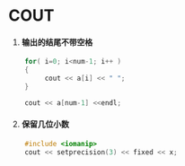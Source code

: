 # COUT

1. #### 输出的结尾不带空格

```c++
	for( i=0; i<num-1; i++ ) 
    {
         cout << a[i] << " ";
    }

    cout << a[num-1] <<endl;
```

2. #### 保留几位小数

```c++
	#include <iomanip>
	cout << setprecision(3) << fixed << x;
```


